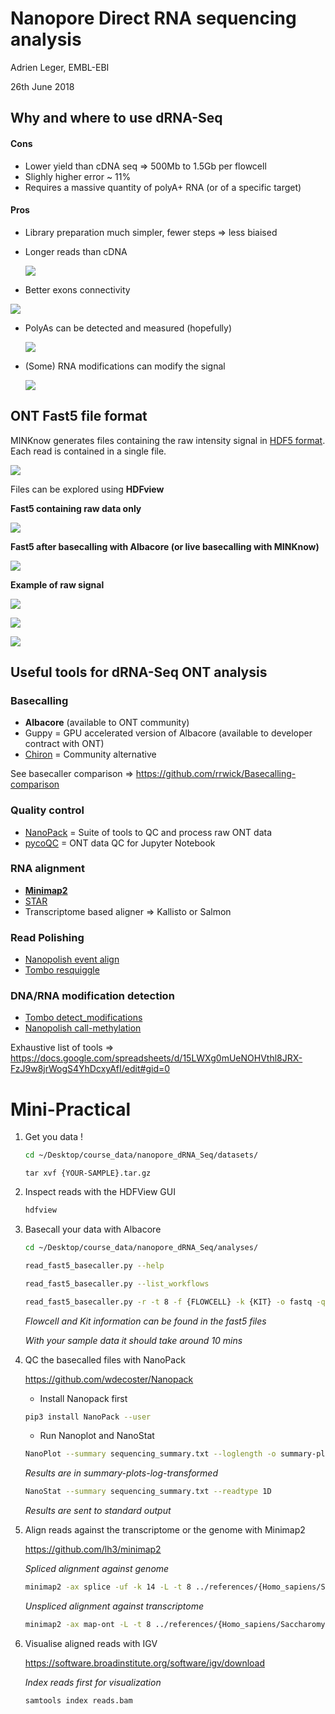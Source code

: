 # Nanopore Direct RNA sequencing analysis

Adrien Leger, EMBL-EBI

26th June 2018



## Why and where to use dRNA-Seq

#### Cons

- Lower yield than cDNA seq => 500Mb to 1.5Gb per flowcell 
- Slighly higher error ~ 11%
- Requires a massive quantity of polyA+ RNA (or of a specific target)



#### Pros

- Library preparation much simpler, fewer steps => less biaised

- Longer reads than cDNA

  ![](pictures/Slide17.png) 

- Better exons connectivity

![](pictures/exon_align.png)

* PolyAs can be detected and measured (hopefully)

  ![](pictures/Slide09.png)

* (Some) RNA modifications can modify the signal

  ![](pictures/Slide34.png)

   



## ONT Fast5 file format

MINKnow generates files containing the raw intensity signal in [HDF5 format](https://support.hdfgroup.org/HDF5/). Each read is contained in a single file.

![](pictures/HDF5.jpeg)



Files can be explored using **HDFview**

**Fast5 containing raw data only**

![](pictures/fast5_pre.png)

**Fast5 after basecalling with Albacore (or live basecalling with MINKnow)**

![](pictures/fast5_post.png)



**Example of raw signal**

![](pictures/Raw1.png)

![](pictures/Raw2.png)

![](pictures/Raw3.png)



## Useful tools for dRNA-Seq ONT analysis

### Basecalling

* **Albacore** (available to ONT community)
* Guppy = GPU accelerated version of Albacore (available to developer contract with ONT)
* [Chiron](https://github.com/haotianteng/chiron) = Community alternative

See basecaller comparison => https://github.com/rrwick/Basecalling-comparison

### Quality control

* [NanoPack](https://github.com/wdecoster/nanopack) = Suite of tools to QC and process raw ONT data
* [pycoQC](https://github.com/a-slide/pycoQC) = ONT data QC for Jupyter Notebook

### RNA alignment

* [**Minimap2** ](https://github.com/lh3/minimap2)
* [STAR](https://github.com/alexdobin/STAR)
* Transcriptome based aligner => Kallisto or Salmon

### Read Polishing

* [Nanopolish event align](https://nanopolish.readthedocs.io/en/latest/)
* [Tombo resquiggle](https://nanoporetech.github.io/tombo/)

### DNA/RNA modification detection

* [Tombo detect_modifications](https://nanoporetech.github.io/tombo/)
* [Nanopolish call-methylation](https://nanopolish.readthedocs.io/en/latest/quickstart_call_methylation.html)

Exhaustive list of tools => https://docs.google.com/spreadsheets/d/15LWXg0mUeNOHVthl8JRX-FzJ9w8jrWogS4YhDcxyAfI/edit#gid=0



# Mini-Practical

1. Get you data !

   ```bash
   cd ~/Desktop/course_data/nanopore_dRNA_Seq/datasets/
   ```

   ```
   tar xvf {YOUR-SAMPLE}.tar.gz
   ```

   

2. Inspect reads with the HDFView GUI

   ```bash
   hdfview
   ```

     

3. Basecall your data with Albacore

   ```bash
   cd ~/Desktop/course_data/nanopore_dRNA_Seq/analyses/
   ```

   ```bash
   read_fast5_basecaller.py --help
   
   read_fast5_basecaller.py --list_workflows
   
   read_fast5_basecaller.py -r -t 8 -f {FLOWCELL} -k {KIT} -o fastq -q 0  -i ../datasets/{YOUR-SAMPLE} -s ./
   ```

   *Flowcell and Kit information can be found in the fast5 files*

   *With your sample data it should take around 10 mins*

   


4. QC the basecalled files with NanoPack

   https://github.com/wdecoster/Nanopack

   * Install Nanopack first

   ```bash
   pip3 install NanoPack --user
   ```

   * Run Nanoplot and NanoStat

   ```bash
   NanoPlot --summary sequencing_summary.txt --loglength -o summary-plots-log-transformed
   ```

   *Results are in summary-plots-log-transformed*

   ```bash
   NanoStat --summary sequencing_summary.txt --readtype 1D
   ```

   *Results are sent to standard output*

   

5. Align reads against the transcriptome or the genome with Minimap2

   https://github.com/lh3/minimap2

   *Spliced alignment against genome*

   ```bash
   minimap2 -ax splice -uf -k 14 -L -t 8 ../references/{Homo_sapiens/Saccharomyces_cerevisiae}_genome.fa.gz ./workspace/pass/{FASTQ_FILE} | samtools view -bh -F 2308 | samtools sort -o reads.bam
   ```

    *Unspliced alignment against transcriptome*

   ```bash
   minimap2 -ax map-ont -L -t 8 ../references/{Homo_sapiens/Saccharomyces_cerevisiae}_transcriptome.fa.gz ./workspace/pass/{FASTQ_FILE} | samtools view -bh -F 2308 | samtools sort -o reads.bam
   ```

   

6. Visualise aligned reads with IGV

   https://software.broadinstitute.org/software/igv/download

   *Index reads first for visualization*

   ```bash
   samtools index reads.bam
   ```

   
